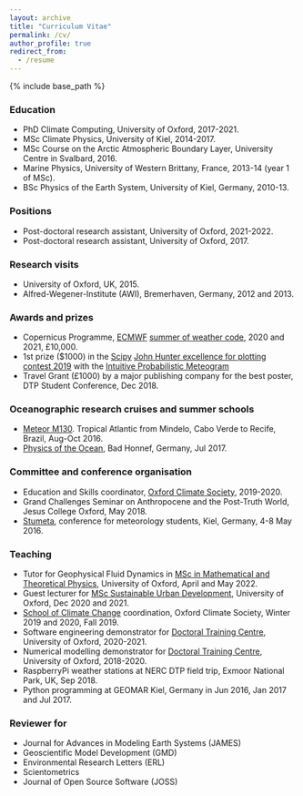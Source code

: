 ```yaml
---
layout: archive
title: "Curriculum Vitae"
permalink: /cv/
author_profile: true
redirect_from:
  - /resume
---
```


{% include base_path %}

### Education

* PhD Climate Computing, University of Oxford, 2017-2021.
* MSc Climate Physics, University of Kiel, 2014-2017.
* MSc Course on the Arctic Atmospheric Boundary Layer, University Centre in Svalbard, 2016.
* Marine Physics, University of Western Brittany, France, 2013-14 (year 1 of MSc).
* BSc Physics of the Earth System, University of Kiel, Germany, 2010-13.

### Positions

* Post-doctoral research assistant, University of Oxford, 2021-2022.
* Post-doctoral research assistant, University of Oxford, 2017.

### Research visits

* University of Oxford, UK, 2015.
* Alfred-Wegener-Institute (AWI), Bremerhaven, Germany, 2012 and 2013.

### Awards and prizes

* Copernicus Programme, [ECMWF](https://ecmwf.int) [summer of weather code](https://esowc.ecmwf.int/), 2020 and 2021, £10,000.
* 1st prize ($1000) in the [Scipy](https://scipy.org/) [John Hunter excellence for plotting contest 2019](https://jhepc.github.io/gallery.html) with the [Intuitive Probabilistic Meteogram](https://github.com/milankl/prob_meteogram)
* Travel Grant (£1000) by a major publishing company for the best poster, DTP Student Conference, Dec 2018.

### Oceanographic research cruises and summer schools

* [Meteor M130](https://www.geomar.de/en/research/expeditions/detail-view/exp/339851). Tropical Atlantic from Mindelo, Cabo Verde to Recife, Brazil, Aug-Oct 2016.
* [Physics of the Ocean](https://www.dpg-physik.de/veranstaltungen/2017/we-heraeus-summer-school-physics-of-the-ocean?set_language=en), Bad Honnef, Germany, Jul 2017.

### Committee and conference organisation

* Education and Skills coordinator, [Oxford Climate Society](https://www.oxfordclimatesociety.com/), 2019-2020.
* Grand Challenges Seminar on Anthropocene and the Post-Truth World, Jesus College Oxford, May 2018.
* [Stumeta](https://www.stumeta.de/2016/), conference for meteorology students, Kiel, Germany, 4-8 May 2016.

### Teaching

* Tutor for Geophysical Fluid Dynamics in [MSc in Mathematical and Theoretical Physics](https://mmathphys.physics.ox.ac.uk/apply), University of Oxford, April and May 2022.
* Guest lecturer for [MSc Sustainable Urban Development](https://www.ox.ac.uk/admissions/graduate/courses/msc-sustainable-urban-development), University of Oxford, Dec 2020 and 2021.
* [School of Climate Change](https://www.oxfordclimatesociety.com/the-oxford-school-of-climate-change.html) coordination, Oxford Climate Society, Winter 2019 and 2020, Fall 2019.
* Software engineering demonstrator for [Doctoral Training Centre](https://www.dtc.ox.ac.uk/), University of Oxford, 2020-2021.
* Numerical modelling demonstrator for [Doctoral Training Centre](https://www.dtc.ox.ac.uk/), University of Oxford, 2018-2020.
* RaspberryPi weather stations at NERC DTP field trip, Exmoor National Park, UK, Sep 2018.
* Python programming at GEOMAR Kiel, Germany in Jun 2016, Jan 2017 and Jul 2017.

### Reviewer for

* Journal for Advances in Modeling Earth Systems (JAMES)
* Geoscientific Model Development (GMD)
* Environmental Research Letters (ERL)
* Scientometrics
* Journal of Open Source Software (JOSS)
